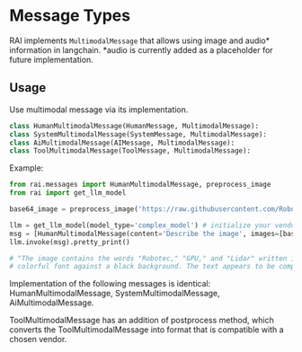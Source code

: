 # Message Types

RAI implements `MultimodalMessage` that allows using image and audio* information in langchain.
*audio is currently added as a placeholder for future implementation.

## Usage

Use multimodal message via its implementation.

```python
class HumanMultimodalMessage(HumanMessage, MultimodalMessage):
class SystemMultimodalMessage(SystemMessage, MultimodalMessage):
class AiMultimodalMessage(AIMessage, MultimodalMessage):
class ToolMultimodalMessage(ToolMessage, MultimodalMessage):
```

Example:

```python
from rai.messages import HumanMultimodalMessage, preprocess_image
from rai import get_llm_model

base64_image = preprocess_image('https://raw.githubusercontent.com/RobotecAI/RobotecGPULidar/develop/docs/image/rgl-logo.png')

llm = get_llm_model(model_type='complex_model') # initialize your vendor of choice in config.toml
msg = [HumanMultimodalMessage(content='Describe the image', images=[base64_image])]
llm.invoke(msg).pretty_print()

# "The image contains the words "Robotec," "GPU," and "Lidar" written in a stylized,
# colorful font against a black background. The text appears to be composed of red, green, and blue lines that create a 3D effect..."
```

Implementation of the following messages is identical: HumanMultimodalMessage,
SystemMultimodalMessage, AiMultimodalMessage.

ToolMultimodalMessage has an addition of postprocess method, which converts the
ToolMultimodalMessage into format that is compatible with a chosen vendor.
